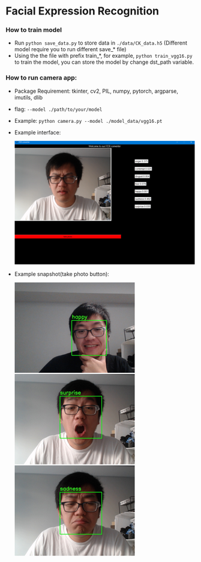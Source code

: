 # Facial Expression Recognition

### How to train model
* Run `python save_data.py` to store data in `./data/CK_data.h5` (Different model require you to run different save_* file)
* Using the the file with prefix train_*, for example, `python train_vgg16.py` to train the model, you can store the model by change dst_path variable.

### How to run camera app:

* Package Requirement: tkinter, cv2, PIL, numpy, pytorch, argparse, imutils, dlib

* flag: `--model ./path/to/your/model`

* Example: `python camera.py --model ./model_data/vgg16.pt`

* Example interface:

  <img src="./result/camera_app_example.PNG" style="zoom:50%;" />

* Example snapshot(take photo button):
  
  <img src="./result/IMG-20-12-13-14-12.jpg" style="zoom:50%;" />

  <img src="./result/IMG-16-20-48-17-12.jpg" style="zoom:50%;" />

  <img src="./result/IMG-16-21-39-17-12.jpg" style="zoom:50%;" />
